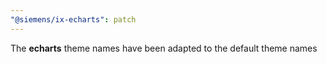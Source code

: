 ```yaml
---
"@siemens/ix-echarts": patch
---
```


The __echarts__ theme names have been adapted to the default theme names
